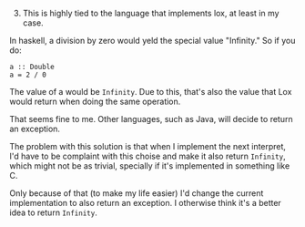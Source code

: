 3. This is highly tied to the language that implements lox, at least in my case.

In haskell, a division by zero would yeld the special value "Infinity." So if you do:

```
a :: Double
a = 2 / 0
```

The value of a would be `Infinity`. Due to this, that's also the value that Lox would return when doing the same operation. 

That seems fine to me. Other languages, such as Java, will decide to return an exception.

The problem with this solution is that when I implement the next interpret, I'd have to be complaint with this choise and make it also return `Infinity`, which might not be as trivial, specially if it's implemented in something like C.

Only because of that (to make my life easier) I'd change the current implementation to also return an exception. I otherwise think it's a better idea to return `Infinity`.
